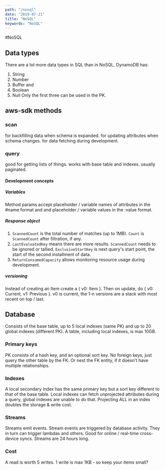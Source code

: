 ```yaml
---
path: "/nosql"
date: "2019-07-21"
title: "NoSQL"
keywords: "NoSQL"
---
```


#NoSQL

## Data types

There are a lot more data types in SQL than in NoSQL.
DynamoDB has:
1. String
2. Number
3. Buffer
and
4. Boolean
5. Null
Only the first three can be used in the PK.


## aws-sdk methods

### scan
for backfilling data when schema is expanded. for updating attributes when schema changes. for data fetching during development.

### query
good for getting lists of things. works with base table and indexes. usually paginated.

#### Development concepts

##### Variables
Method params accept placeholder / variable names of attributes in the #name format and and placeholder / variable values in the :value format.

##### Response object
1. `ScannedCount` is the total number of matches (up to 1MB). `Count` is `ScannedCount` after filtration, if any.
2. `LastEvaluatedKey` means there are more results. `ScannedCount` needs to be ignored or tallied. `ExclusiveStartKey` is next query's start point, the start of the second installment of data.
3. `ReturnConsumedCapacity` allows monitoring resource usage during development.

##### versioning
Instead of creating an Item create a { v0: Item }. Then on update, do { v0: Current, v1: Previous }. v0 is current, the 1-n versions are a stack with most recent on top / last.

## Database
Consists of the base table, up to 5 local indexes (same PK) and up to 20 global indexes (different PK). A table, including local indexes, is max 10GB.

### Primary keys
PK consists of a hash key, and an optional sort key. No foreign keys, just query the other table by the FK. Or nest the FK entity, if it doesn't have multiple relationships.

### Indexes
A local secondary index has the same primary key but a sort key different to that of the base table. Local indexes can fetch unprojected attributes during a query, global indexes are unable to do that. Projecting ALL in an index doubles the storage & write cost.

### Streams
Streams emit events. Stream events are triggered by database activity. They in turn can trigger lambdas and others. Good for online / real-time cross-device syncs. Streams are 24 hours long.

### Cost
A read is worth 5 writes. 1 write is max 1KB - so keep your items small?